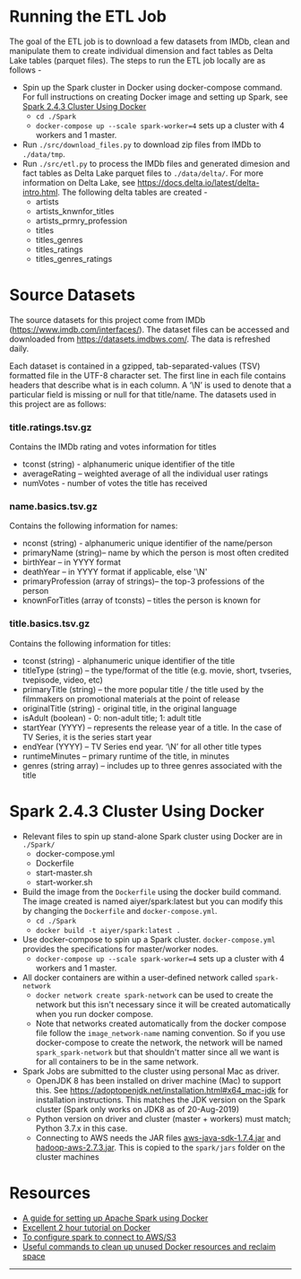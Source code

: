 # Running the ETL Job
The goal of the ETL job is to download a few datasets from IMDb, clean and manipulate them to create individual dimension and fact tables as Delta Lake tables (parquet files). The steps to run the ETL job locally are as follows - 

- Spin up the Spark cluster in Docker using docker-compose command. For full instructions on creating Docker image and setting up Spark, see [Spark 2.4.3 Cluster Using Docker](#Spark-2.4.3-Cluster-Using-Docker)
     - `cd ./Spark`
     - `docker-compose up --scale spark-worker=4` sets up a cluster with 4 workers and 1 master.
- Run `./src/download_files.py` to download zip files from IMDb to `./data/tmp`.
- Run `./src/etl.py` to process the IMDb files and generated dimesion and fact tables as Delta Lake parquet files to `./data/delta/`. For more information on Delta Lake, see https://docs.delta.io/latest/delta-intro.html. The following delta tables are created - 
    - artists
    - artists_knwnfor_titles
    - artists_prmry_profession
    - titles
    - titles_genres
    - titles_ratings
    - titles_genres_ratings
    
# Source Datasets
The source datasets for this project come from IMDb (https://www.imdb.com/interfaces/). The dataset files can be accessed and downloaded from https://datasets.imdbws.com/. The data is refreshed daily.

Each dataset is contained in a gzipped, tab-separated-values (TSV) formatted file in the UTF-8 character set. The first line in each file contains headers that describe what is in each column. A ‘\N’ is used to denote that a particular field is missing or null for that title/name. The datasets used in this project are as follows:

### title.ratings.tsv.gz
Contains the IMDb rating and votes information for titles
- tconst (string) - alphanumeric unique identifier of the title
- averageRating – weighted average of all the individual user ratings
- numVotes - number of votes the title has received

### name.basics.tsv.gz
Contains the following information for names:
- nconst (string) - alphanumeric unique identifier of the name/person
- primaryName (string)– name by which the person is most often credited
- birthYear – in YYYY format
- deathYear – in YYYY format if applicable, else '\N'
- primaryProfession (array of strings)– the top-3 professions of the person
- knownForTitles (array of tconsts) – titles the person is known for

### title.basics.tsv.gz
Contains the following information for titles:
- tconst (string) - alphanumeric unique identifier of the title
- titleType (string) – the type/format of the title (e.g. movie, short, tvseries, tvepisode, video, etc)
- primaryTitle (string) – the more popular title / the title used by the filmmakers on promotional materials at the point of release
- originalTitle (string) - original title, in the original language
- isAdult (boolean) - 0: non-adult title; 1: adult title
- startYear (YYYY) – represents the release year of a title. In the case of TV Series, it is the series start year
- endYear (YYYY) – TV Series end year. ‘\N’ for all other title types
- runtimeMinutes – primary runtime of the title, in minutes
- genres (string array) – includes up to three genres associated with the title

# Spark 2.4.3 Cluster Using Docker
- Relevant files to spin up stand-alone Spark cluster using Docker are in `./Spark/`
    - docker-compose.yml
    - Dockerfile
    - start-master.sh
    - start-worker.sh
- Build the image from the `Dockerfile` using the docker build command. The image created is named aiyer/spark:latest but you can modify this by changing the `Dockerfile` and `docker-compose.yml`.
    - `cd ./Spark`
    - `docker build -t aiyer/spark:latest .`
- Use docker-compose to spin up a Spark cluster. `docker-compose.yml` provides the specifications for master/worker nodes.
    - `docker-compose up --scale spark-worker=4` sets up a cluster with 4 workers and 1 master.
- All docker containers are within a user-defined network called `spark-network`
    - `docker network create spark-network` can be used to create the network but this isn't necessary since it will be created automatically when you run docker compose.
    - Note that networks created automatically from the docker compose file follow the `image_network-name` naming convention. So if you use docker-compose to create the network, the network will be named `spark_spark-network` but that shouldn't matter since all we want is for all containers to be in the same network. 
- Spark Jobs are submitted to the cluster using personal Mac as driver. 
    - OpenJDK 8 has been installed on driver machine (Mac) to support this. See https://adoptopenjdk.net/installation.html#x64_mac-jdk for installation instructions. This matches the JDK version on the Spark cluster (Spark only works on JDK8 as of 20-Aug-2019)
    - Python version on driver and cluster (master + workers) must match; Python 3.7.x in this case.
    - Connecting to AWS needs the JAR files [aws-java-sdk-1.7.4.jar](http://central.maven.org/maven2/com/amazonaws/aws-java-sdk/1.7.4/) and [hadoop-aws-2.7.3.jar](http://central.maven.org/maven2/org/apache/hadoop/hadoop-aws/2.7.3/hadoop-aws-2.7.3.jar). This is copied to the `spark/jars` folder on the cluster machines

# Resources
- [A guide for setting up Apache Spark using Docker](https://towardsdatascience.com/a-journey-into-big-data-with-apache-spark-part-1-5dfcc2bccdd2)
- [Excellent 2 hour tutorial on Docker](https://youtu.be/fqMOX6JJhGo)
- [To configure spark to connect to AWS/S3](https://markobigdata.com/category/spark-configuration/ )
- [Useful commands to clean up unused Docker resources and reclaim space](https://linuxize.com/post/how-to-remove-docker-images-containers-volumes-and-networks/)

---
